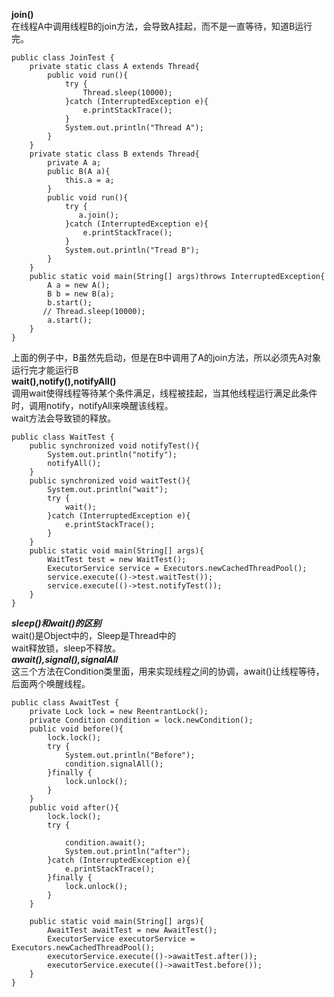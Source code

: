 **join()**        
在线程A中调用线程B的join方法，会导致A挂起，而不是一直等待，知道B运行完。
```
public class JoinTest {
    private static class A extends Thread{
        public void run(){
            try {
                Thread.sleep(10000);
            }catch (InterruptedException e){
                e.printStackTrace();
            }
            System.out.println("Thread A");
        }
    }
    private static class B extends Thread{
        private A a;
        public B(A a){
            this.a = a;
        }
        public void run(){
            try {
               a.join();
            }catch (InterruptedException e){
                e.printStackTrace();
            }
            System.out.println("Tread B");
        }
    }
    public static void main(String[] args)throws InterruptedException{
        A a = new A();
        B b = new B(a);
        b.start();
       // Thread.sleep(10000);
        a.start();
    }
}

```
上面的例子中，B虽然先启动，但是在B中调用了A的join方法，所以必须先A对象运行完才能运行B       
**wait(),notify(),notifyAll()**         
调用wait使得线程等待某个条件满足，线程被挂起，当其他线程运行满足此条件时，调用notify，notifyAll来唤醒该线程。        
wait方法会导致锁的释放。
```
public class WaitTest {
    public synchronized void notifyTest(){
        System.out.println("notify");
        notifyAll();
    }
    public synchronized void waitTest(){
        System.out.println("wait");
        try {
            wait();
        }catch (InterruptedException e){
            e.printStackTrace();
        }
    }
    public static void main(String[] args){
        WaitTest test = new WaitTest();
        ExecutorService service = Executors.newCachedThreadPool();
        service.execute(()->test.waitTest());
        service.execute(()->test.notifyTest());
    }
}

```
***sleep()和wait()的区别***     
wait()是Object中的，Sleep是Thread中的      
wait释放锁，sleep不释放。         
***await(),signal(),signalAll***        
这三个方法在Condition类里面，用来实现线程之间的协调，await()让线程等待，后面两个唤醒线程。       
```
public class AwaitTest {
    private Lock lock = new ReentrantLock();
    private Condition condition = lock.newCondition();
    public void before(){
        lock.lock();
        try {
            System.out.println("Before");
            condition.signalAll();
        }finally {
            lock.unlock();
        }
    }
    public void after(){
        lock.lock();
        try {

            condition.await();
            System.out.println("after");
        }catch (InterruptedException e){
            e.printStackTrace();
        }finally {
            lock.unlock();
        }
    }

    public static void main(String[] args){
        AwaitTest awaitTest = new AwaitTest();
        ExecutorService executorService = Executors.newCachedThreadPool();
        executorService.execute(()->awaitTest.after());
        executorService.execute(()->awaitTest.before());
    }
}

```
